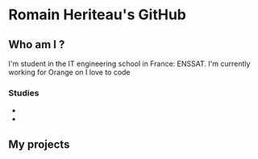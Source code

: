 # Romain Heriteau's GitHub

## Who am I ?

I'm student in the IT engineering school in France: ENSSAT.
I'm currently working for Orange on 
I love to code 

### Studies

- 
- 

## My projects

